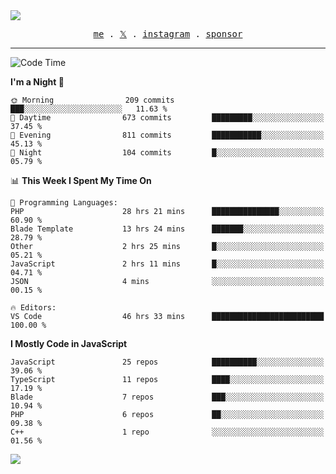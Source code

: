 <img style="bottom: 800px;" src="https://imgur.com/rilHVxA.png"/>
<p align="center">
  <samp>
    <a href="https://fayln.com">me</a> .
    <!-- <a href="https://fayln.com/projects">projects</a> . -->
    <a href="https://go.fayln.com/twitter">𝕏</a> .
    <a href="https://go.fayln.com/instagram">instagram</a> .
<!--     <a href="https://go.fayln.com/polywork">polywork</a> . -->
    <a href="https://github.com/sponsors/faridhnzz">sponsor</a>
  </samp>
</p>

---
<!--START_SECTION:waka-->
![Code Time](http://img.shields.io/badge/Code%20Time-2%2C933%20hrs%2021%20mins-blue)

**I'm a Night 🦉** 

```text
🌞 Morning                209 commits         ███░░░░░░░░░░░░░░░░░░░░░░   11.63 % 
🌆 Daytime                673 commits         █████████░░░░░░░░░░░░░░░░   37.45 % 
🌃 Evening                811 commits         ███████████░░░░░░░░░░░░░░   45.13 % 
🌙 Night                  104 commits         █░░░░░░░░░░░░░░░░░░░░░░░░   05.79 % 
```


📊 **This Week I Spent My Time On** 

```text
💬 Programming Languages: 
PHP                      28 hrs 21 mins      ███████████████░░░░░░░░░░   60.90 % 
Blade Template           13 hrs 24 mins      ███████░░░░░░░░░░░░░░░░░░   28.79 % 
Other                    2 hrs 25 mins       █░░░░░░░░░░░░░░░░░░░░░░░░   05.21 % 
JavaScript               2 hrs 11 mins       █░░░░░░░░░░░░░░░░░░░░░░░░   04.71 % 
JSON                     4 mins              ░░░░░░░░░░░░░░░░░░░░░░░░░   00.15 % 

🔥 Editors: 
VS Code                  46 hrs 33 mins      █████████████████████████   100.00 % 
```

**I Mostly Code in JavaScript** 

```text
JavaScript               25 repos            ██████████░░░░░░░░░░░░░░░   39.06 % 
TypeScript               11 repos            ████░░░░░░░░░░░░░░░░░░░░░   17.19 % 
Blade                    7 repos             ███░░░░░░░░░░░░░░░░░░░░░░   10.94 % 
PHP                      6 repos             ██░░░░░░░░░░░░░░░░░░░░░░░   09.38 % 
C++                      1 repo              ░░░░░░░░░░░░░░░░░░░░░░░░░   01.56 % 
```




<!--END_SECTION:waka-->

![](https://hit.yhype.me/github/profile?user_id=29797712)
